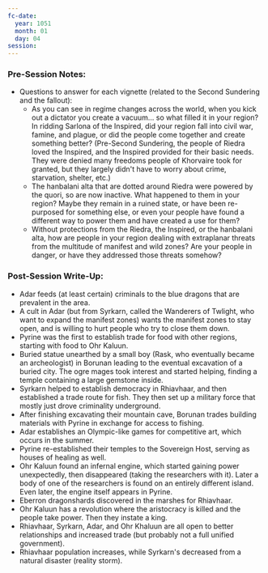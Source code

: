 ```yaml
---
fc-date:
  year: 1051
  month: 01
  day: 04
session:
---
```


### Pre-Session Notes:
* Questions to answer for each vignette (related to the Second Sundering and the fallout):
	* As you can see in regime changes across the world, when you kick out a dictator you create a vacuum… so what filled it in your region? In ridding Sarlona of the Inspired, did your region fall into civil war, famine, and plague, or did the people come together and create something better? (Pre-Second Sundering, the people of Riedra loved the Inspired, and the Inspired provided for their basic needs. They were denied many freedoms people of Khorvaire took for granted, but they largely didn't have to worry about crime, starvation, shelter, etc.)
	* The hanbalani alta that are dotted around Riedra were powered by the quori, so are now inactive. What happened to them in your region? Maybe they remain in a ruined state, or have been re-purposed for something else, or even your people have found a different way to power them and have created a use for them?
	* Without protections from the Riedra, the Inspired, or the hanbalani alta, how are people in your region dealing with extraplanar threats from the multitude of manifest and wild zones? Are your people in danger, or have they addressed those threats somehow?


### Post-Session Write-Up:
* Adar feeds (at least certain) criminals to the blue dragons that are prevalent in the area.
* A cult in Adar (but from Syrkarn, called the Wanderers of Twlight, who want to expand the manifest zones) wants the manifest zones to stay open, and is willing to hurt people who try to close them down.
* Pyrine was the first to establish trade for food with other regions, starting with food to Ohr Kaluun.
* Buried statue unearthed by a small boy (Rask, who eventually became an archeologist) in Borunan leading to the eventual excavation of a buried city. The ogre mages took interest and started helping, finding a temple containing a large gemstone inside.
* Syrkarn helped to establish democracy in Rhiavhaar, and then established a trade route for fish. They then set up a military force that mostly just drove criminality underground.
* After finishing excavating their mountain cave, Borunan trades building materials with Pyrine in exchange for access to fishing.
* Adar establishes an Olympic-like games for competitive art, which occurs in the summer.
* Pyrine re-established their temples to the Sovereign Host, serving as houses of healing as well.
* Ohr Kaluun found an infernal engine, which started gaining power unexpectedly, then disappeared (taking the researchers with it). Later a body of one of the researchers is found on an entirely different island. Even later, the engine itself appears in Pyrine.
* Eberron dragonshards discovered in the marshes for Rhiavhaar.
* Ohr Kaluun has a revolution where the aristocracy is killed and the people take power. Then they instate a king.
* Rhiavhaar, Syrkarn, Adar, and Ohr Khaluun are all open to better relationships and increased trade (but probably not a full unified government).
* Rhiavhaar population increases, while Syrkarn's decreased from a natural disaster (reality storm).

